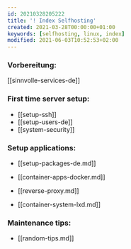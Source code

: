 ```yaml
---
id: 20210328205222
title: '! Index Selfhosting'
created: 2021-03-28T00:00:00+01:00
keywords: [selfhosting, linux, index]
modified: 2021-06-03T10:52:53+02:00
---
```


### Vorbereitung:
[[sinnvolle-services-de]]

### First time server setup:
* [[setup-ssh]]
* [[setup-users-de]]
* [[system-security]]

### Setup applications:
* [[setup-packages-de.md]]
* [[container-apps-docker.md]]
* [[reverse-proxy.md]]

* [[container-system-lxd.md]]

### Maintenance tips:
* [[random-tips.md]]
